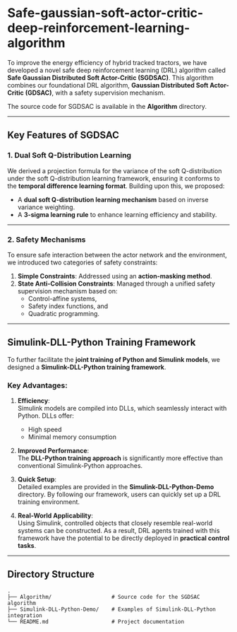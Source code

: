# Safe-gaussian-soft-actor-critic-deep-reinforcement-learning-algorithm

To improve the energy efficiency of hybrid tracked tractors, we have developed a novel safe deep reinforcement learning (DRL) algorithm called **Safe Gaussian Distributed Soft Actor-Critic (SGDSAC)**. This algorithm combines our foundational DRL algorithm, **Gaussian Distributed Soft Actor-Critic (GDSAC)**, with a safety supervision mechanism.

The source code for SGDSAC is available in the **Algorithm** directory.

---

## Key Features of SGDSAC

### 1. **Dual Soft Q-Distribution Learning**
We derived a projection formula for the variance of the soft Q-distribution under the soft Q-distribution learning framework, ensuring it conforms to the **temporal difference learning format**. Building upon this, we proposed:
- A **dual soft Q-distribution learning mechanism** based on inverse variance weighting.
- A **3-sigma learning rule** to enhance learning efficiency and stability.

---

### 2. **Safety Mechanisms**
To ensure safe interaction between the actor network and the environment, we introduced two categories of safety constraints:
1. **Simple Constraints**: Addressed using an **action-masking method**.
2. **State Anti-Collision Constraints**: Managed through a unified safety supervision mechanism based on:
   - Control-affine systems,
   - Safety index functions, and
   - Quadratic programming.

---

## Simulink-DLL-Python Training Framework

To further facilitate the **joint training of Python and Simulink models**, we designed a **Simulink-DLL-Python training framework**. 

### Key Advantages:
1. **Efficiency**:  
   Simulink models are compiled into DLLs, which seamlessly interact with Python. DLLs offer:
   - High speed
   - Minimal memory consumption

2. **Improved Performance**:  
   The **DLL-Python training approach** is significantly more effective than conventional Simulink-Python approaches.

3. **Quick Setup**:  
   Detailed examples are provided in the **Simulink-DLL-Python-Demo** directory. By following our framework, users can quickly set up a DRL training environment.

4. **Real-World Applicability**:  
   Using Simulink, controlled objects that closely resemble real-world systems can be constructed. As a result, DRL agents trained with this framework have the potential to be directly deployed in **practical control tasks**.

---

## Directory Structure

```plaintext
.
├── Algorithm/                   # Source code for the SGDSAC algorithm
├── Simulink-DLL-Python-Demo/    # Examples of Simulink-DLL-Python integration
└── README.md                    # Project documentation

